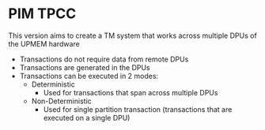 # PIM TPCC

This version aims to create a TM system that works across multiple DPUs of the UPMEM hardware
* Transactions do not require data from remote DPUs
* Transactions are generated in the DPUs
* Transactions can be executed in 2 modes:
    * Deterministic
    	* Used for transactions that span across multiple DPUs
    * Non-Deterministic
    	* Used for single partition transaction (transactions that are executed on a single DPU)
